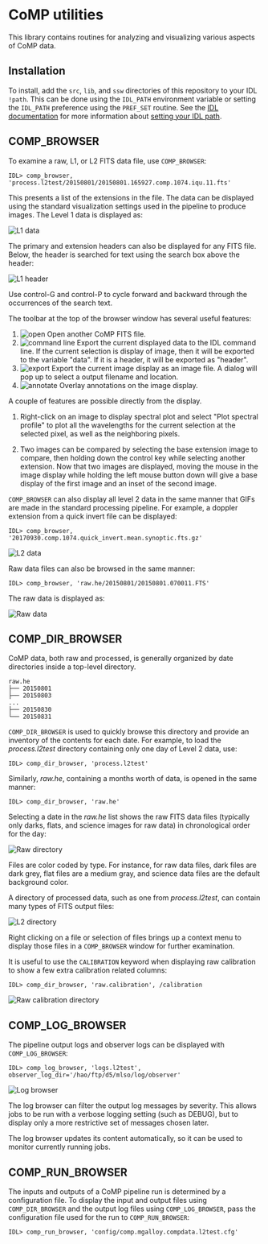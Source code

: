 # CoMP utilities

This library contains routines for analyzing and visualizing various aspects of CoMP data.


## Installation

To install, add the `src`, `lib`, and `ssw` directories of this repository to your IDL `!path`. This can be done using the `IDL_PATH` environment variable or setting the `IDL_PATH` preference using the `PREF_SET` routine. See the [IDL documentation] for more information about [setting your IDL path].

[setting your IDL path]: https://www.harrisgeospatial.com/Support/Self-Help-Tools/Help-Articles/Help-Articles-Detail/ArtMID/10220/ArticleID/16156/Quick-tips-for-customizing-your-IDL-program-search-path "Quick Tips for Customizing Your IDL Program Search Path"
[IDL documentation]: https://www.harrisgeospatial.com/docs/Managing_IDL_Paths.html "Managing IDL Paths"


## COMP_BROWSER

To examine a raw, L1, or L2 FITS data file, use `COMP_BROWSER`:

    IDL> comp_browser, 'process.l2test/20150801/20150801.165927.comp.1074.iqu.11.fts'

This presents a list of the extensions in the file. The data can be displayed using the standard visualization settings used in the pipeline to produce images. The Level 1 data is displayed as:

![L1 data](src/l1-data.png "L1 data")

The primary and extension headers can also be displayed for any FITS file. Below, the header is searched for text using the search box above the header:

![L1 header](src/l1-header.png "L1 header")

Use control-G and control-P to cycle forward and backward through the occurrences of the search text.

The toolbar at the top of the browser window has several useful features:

  1. ![open](resource/bitmaps/open.bmp "open") Open another CoMP FITS file.
  2. ![command line](resource/bitmaps/commandline.bmp "command line") Export the current displayed data to the IDL command line. If the current selection is display of image, then it will be exported to the variable "data". If it is a header, it will be exported as "header".
  3. ![export](resource/bitmaps/export.bmp "open") Export the current image display as an image file. A dialog will pop up to select a output filename and location.
  4. ![annotate](resource/bitmaps/ellipse.bmp "annotate") Overlay annotations on the image display.

A couple of features are possible directly from the display.

  1. Right-click on an image to display spectral plot and select "Plot spectral profile" to plot all the wavelengths for the current selection at the selected pixel, as well as the neighboring pixels.

  2. Two images can be compared by selecting the base extension image to compare, then holding down the control key while selecting another extension. Now that two images are displayed, moving the mouse in the image display while holding the left mouse button down will give a base display of the first image and an inset of the second image.

`COMP_BROWSER` can also display all level 2 data in the same manner that GIFs are made in the standard processing pipeline. For example, a doppler extension from a quick invert file can be displayed:

    IDL> comp_browser, '20170930.comp.1074.quick_invert.mean.synoptic.fts.gz'
    
![L2 data](src/l2-quickinvert-doppler.png "L2 data")

Raw data files can also be browsed in the same manner:

    IDL> comp_browser, 'raw.he/20150801/20150801.070011.FTS'

The raw data is displayed as:

![Raw data](src/raw-data.png "Raw data")


## COMP_DIR_BROWSER

CoMP data, both raw and processed, is generally organized by date directories inside a top-level directory.

    raw.he
    ├── 20150801
    ├── 20150803
    ...
    ├── 20150830
    └── 20150831

`COMP_DIR_BROWSER` is used to quickly browse this directory and provide an inventory of the contents for each date. For example, to load the *process.l2test* directory containing only one day of Level 2 data, use:

    IDL> comp_dir_browser, 'process.l2test'

Similarly, *raw.he*, containing a months worth of data, is opened in the same manner:

    IDL> comp_dir_browser, 'raw.he'

Selecting a date in the *raw.he* list shows the raw FITS data files (typically only darks, flats, and science images for raw data) in chronological order for the day:

![Raw directory](src/raw-dir.png "Raw directory")

Files are color coded by type. For instance, for raw data files, dark files are dark grey, flat files are a medium gray, and science data files are the default background color.

A directory of processed data, such as one from *process.l2test*, can contain many types of FITS output files:

![L2 directory](src/l2-dir.png "L2 directory")

Right clicking on a file or selection of files brings up a context menu to display those files in a `COMP_BROWSER` window for further examination.

It is useful to use the `CALIBRATION` keyword when displaying raw calibration to show a few extra calibration related columns:

    IDL> comp_dir_browser, 'raw.calibration', /calibration

![Raw calibration directory](src/raw-cal-dir.png "Raw calibration directory")


## COMP_LOG_BROWSER

The pipeline output logs and observer logs can be displayed with `COMP_LOG_BROWSER`:

    IDL> comp_log_browser, 'logs.l2test', observer_log_dir='/hao/ftp/d5/mlso/log/observer'

![Log browser](src/log-browser.png "Log browser")

The log browser can filter the output log messages by severity. This allows jobs to be run with a verbose logging setting (such as DEBUG), but to display only a more restrictive set of messages chosen later.

The log browser updates its content automatically, so it can be used to monitor currently running jobs.


## COMP_RUN_BROWSER

The inputs and outputs of a CoMP pipeline run is determined by a configuration file. To display the input and output files using `COMP_DIR_BROWSER` and the output log files using `COMP_LOG_BROWSER`, pass the configuration file used for the run to `COMP_RUN_BROWSER`:

    IDL> comp_run_browser, 'config/comp.mgalloy.compdata.l2test.cfg'

